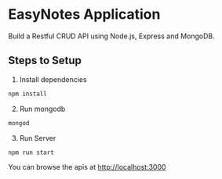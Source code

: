 # EasyNotes Application

Build a Restful CRUD API using Node.js, Express and MongoDB.

## Steps to Setup

1. Install dependencies

```bash
npm install
```

2. Run mongodb

```bash
mongod
```

3. Run Server

```bash
npm run start
```

You can browse the apis at <http://localhost:3000>